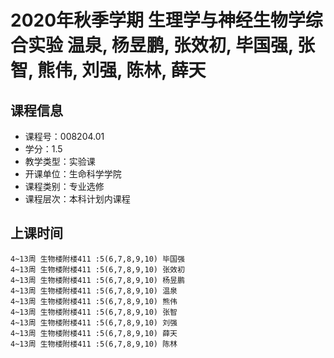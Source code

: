 # 2020年秋季学期 生理学与神经生物学综合实验 温泉, 杨昱鹏, 张效初, 毕国强, 张智, 熊伟, 刘强, 陈林, 薛天






## 课程信息

- 课程号：008204.01
- 学分：1.5
- 教学类型：实验课
- 开课单位：生命科学学院
- 课程类别：专业选修
- 课程层次：本科计划内课程

## 上课时间

```
4~13周 生物楼附楼411 :5(6,7,8,9,10) 毕国强
4~13周 生物楼附楼411 :5(6,7,8,9,10) 张效初
4~13周 生物楼附楼411 :5(6,7,8,9,10) 杨昱鹏
4~13周 生物楼附楼411 :5(6,7,8,9,10) 温泉
4~13周 生物楼附楼411 :5(6,7,8,9,10) 熊伟
4~13周 生物楼附楼411 :5(6,7,8,9,10) 张智
4~13周 生物楼附楼411 :5(6,7,8,9,10) 刘强
4~13周 生物楼附楼411 :5(6,7,8,9,10) 薛天
4~13周 生物楼附楼411 :5(6,7,8,9,10) 陈林
```

